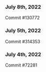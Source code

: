 ### July 8th, 2022

Commit #130772

### July 5th, 2022

Commit #314353


### July 4th, 2022

Commit #72281
